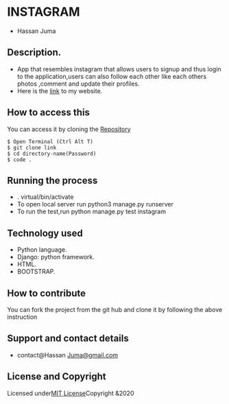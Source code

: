 # INSTAGRAM



* Hassan Juma

## Description.
* App that resembles instagram that allows users to signup and thus login to the application,users can also follow each other like each others photos ,comment and update their profiles.
* Here is the [link]() to my website.

## How to access this

You can access it by cloning the [Repository](https://github.com/HASSAN1A/Instagram.git)
```
$ Open Terminal (Ctrl Alt T)
$ git clone link 
$ cd directory-name(Password)
$ code .
```

## Running the process
* . virtual/bin/activate
* To open local server run python3 manage.py runserver
* To run the test,run python manage.py test instagram

## Technology used
* Python language.
* Django: python framework.
* HTML.
* BOOTSTRAP.

## How to contribute
You can fork the project from the git hub and clone it by following the above instruction

## Support and contact details
* contact@Hassan Juma@gmail.com

## License and Copyright
Licensed under[MIT License](LICENSE)Copyright &2020